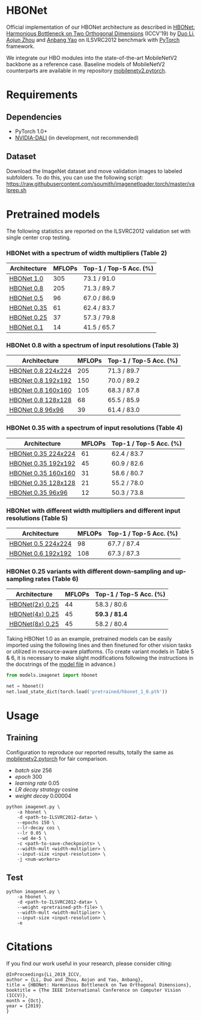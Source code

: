 # HBONet
Official implementation of our HBONet architecture as described in [HBONet: Harmonious Bottleneck on Two Orthogonal Dimensions](https://arxiv.org/abs/1908.03888) (ICCV'19) by [Duo Li](https://github.com/d-li14), [Aojun Zhou](https://github.com/aojunzhou) and [Anbang Yao](https://github.com/yaoanbang) on ILSVRC2012 benchmark with [PyTorch](pytorch.org) framework.

We integrate our HBO modules into the state-of-the-art MobileNetV2 backbone as a reference case. Baseline models of MobileNetV2 counterparts are available in my repository [mobilenetv2.pytorch](https://github.com/d-li14/mobilenetv2.pytorch).

# Requirements
## Dependencies
* PyTorch 1.0+
* [NVIDIA-DALI](https://github.com/NVIDIA/DALI) (in development, not recommended)
## Dataset
Download the ImageNet dataset and move validation images to labeled subfolders.
To do this, you can use the following script: https://raw.githubusercontent.com/soumith/imagenetloader.torch/master/valprep.sh

# Pretrained models
The following statistics are reported on the ILSVRC2012 validation set with single center crop testing.

### HBONet with a spectrum of width multipliers (Table 2)
| Architecture      | MFLOPs | Top-1 / Top-5 Acc. (%) |
| ----------------- | ------ | -------------------------- |
| [HBONet 1.0](https://github.com/d-li14/HBONet/blob/master/pretrained/hbonet_1_0.pth)    | 305 | 73.1 / 91.0 |
| [HBONet 0.8](https://github.com/d-li14/HBONet/blob/master/pretrained/hbonet_0_8.pth)    | 205 | 71.3 / 89.7 |
| [HBONet 0.5](https://github.com/d-li14/HBONet/blob/master/pretrained/hbonet_0_5.pth)    |  96 | 67.0 / 86.9 |
| [HBONet 0.35](https://github.com/d-li14/HBONet/blob/master/pretrained/hbonet_0_35.pth)  |  61 | 62.4 / 83.7 |
| [HBONet 0.25](https://github.com/d-li14/HBONet/blob/master/pretrained/hbonet_0_25.pth)  |  37 | 57.3 / 79.8 |
| [HBONet 0.1](https://github.com/d-li14/HBONet/blob/master/pretrained/hbonet_0_1.pth)    |  14 | 41.5 / 65.7 |

### HBONet 0.8 with a spectrum of input resolutions (Table 3)
| Architecture      | MFLOPs | Top-1 / Top-5 Acc. (%) |
| ----------------- | ------ | -------------------------- |
| [HBONet 0.8 224x224](https://github.com/d-li14/HBONet/blob/master/pretrained/hbonet_0_8.pth)        | 205 | 71.3 / 89.7 |
| [HBONet 0.8 192x192](https://github.com/d-li14/HBONet/blob/master/pretrained/hbonet_0_8_192x192.pth)| 150 | 70.0 / 89.2 |
| [HBONet 0.8 160x160](https://github.com/d-li14/HBONet/blob/master/pretrained/hbonet_0_8_160x160.pth)| 105 | 68.3 / 87.8 |
| [HBONet 0.8 128x128](https://github.com/d-li14/HBONet/blob/master/pretrained/hbonet_0_8_128x128.pth)|  68 | 65.5 / 85.9 |
| [HBONet 0.8 96x96](https://github.com/d-li14/HBONet/blob/master/pretrained/hbonet_0_8_96x96.pth)    |  39 | 61.4 / 83.0 |

### HBONet 0.35 with a spectrum of input resolutions (Table 4)
| Architecture      | MFLOPs | Top-1 / Top-5 Acc. (%) |
| ----------------- | ------ | -------------------------- |
| [HBONet 0.35 224x224](https://github.com/d-li14/HBONet/blob/master/pretrained/hbonet_0_35.pth)        | 61 | 62.4 / 83.7 |
| [HBONet 0.35 192x192](https://github.com/d-li14/HBONet/blob/master/pretrained/hbonet_0_35_192x192.pth)| 45 | 60.9 / 82.6 |
| [HBONet 0.35 160x160](https://github.com/d-li14/HBONet/blob/master/pretrained/hbonet_0_35_160x160.pth)| 31 | 58.6 / 80.7 |
| [HBONet 0.35 128x128](https://github.com/d-li14/HBONet/blob/master/pretrained/hbonet_0_35_128x128.pth)| 21 | 55.2 / 78.0 |
| [HBONet 0.35 96x96](https://github.com/d-li14/HBONet/blob/master/pretrained/hbonet_0_35_96x96.pth)    | 12 | 50.3 / 73.8 |

### HBONet with different width multipliers and different input resolutions (Table 5)
| Architecture      | MFLOPs | Top-1 / Top-5 Acc. (%) |
| ----------------- | ------ | -------------------------- |
| [HBONet 0.5 224x224](https://github.com/d-li14/HBONet/blob/master/pretrained/variant/hbonet_0_5_8_divisible.pth) |  98 | 67.7 / 87.4 |
| [HBONet 0.6 192x192](https://github.com/d-li14/HBONet/blob/master/pretrained/variant/hbonet_0_6_192x192.pth)     | 108 | 67.3 / 87.3 |

### HBONet 0.25 variants with different down-sampling and up-sampling rates (Table 6)
| Architecture      | MFLOPs | Top-1 / Top-5 Acc. (%) |
| ----------------- | ------ | -------------------------- |
| [HBONet(2x) 0.25](https://github.com/d-li14/HBONet/blob/master/pretrained/variant/hbonet_0_25_8_divisible.pth)    | 44 | 58.3 / 80.6 |
| [HBONet(4x) 0.25](https://github.com/d-li14/HBONet/blob/master/pretrained/variant/hbonet_0_25_4x_8_divisible.pth) | 45 | **59.3 / 81.4** |
| [HBONet(8x) 0.25](https://github.com/d-li14/HBONet/blob/master/pretrained/variant/hbonet_0_25_8x_8_divisible.pth) | 45 | 58.2 / 80.4 |

Taking HBONet 1.0 as an example, pretrained models can be easily imported using the following lines and then finetuned for other vision tasks or utilized in resource-aware platforms. (To create variant models in Table 5 & 6, it is necessary to make slight modifications following the instructions in the docstrings of the [model file](https://github.com/d-li14/HBONet/blob/master/models/imagenet/hbonet.py) in advance.)

```python
from models.imagenet import hbonet

net = hbonet()
net.load_state_dict(torch.load('pretrained/hbonet_1_0.pth'))
```

# Usage
## Training
Configuration to reproduce our reported results, totally the same as [mobilenetv2.pytorch](https://github.com/d-li14/mobilenetv2.pytorch/blob/master/README.md#training) for fair comparison.

* *batch size* 256
* *epoch* 300
* *learning rate* 0.05
* *LR decay strategy* cosine
* *weight decay* 0.00004

```shell
python imagenet.py \
    -a hbonet \
    -d <path-to-ILSVRC2012-data> \
    --epochs 150 \
    --lr-decay cos \
    --lr 0.05 \
    --wd 4e-5 \
    -c <path-to-save-checkpoints> \
    --width-mult <width-multiplier> \
    --input-size <input-resolution> \
    -j <num-workers>
```

## Test
```shell
python imagenet.py \
    -a hbonet \
    -d <path-to-ILSVRC2012-data> \
    --weight <pretrained-pth-file> \
    --width-mult <width-multiplier> \
    --input-size <input-resolution> \
    -e
```

# Citations
If you find our work useful in your research, please consider citing:
```
@InProceedings{Li_2019_ICCV,
author = {Li, Duo and Zhou, Aojun and Yao, Anbang},
title = {HBONet: Harmonious Bottleneck on Two Orthogonal Dimensions},
booktitle = {The IEEE International Conference on Computer Vision (ICCV)},
month = {Oct},
year = {2019}
}
```
